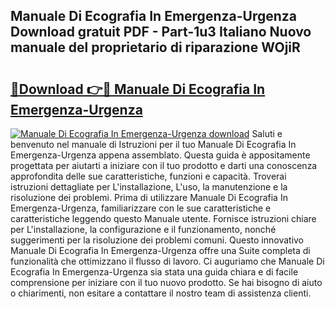 ## Manuale Di Ecografia In Emergenza-Urgenza Download gratuit PDF - Part-1u3 Italiano Nuovo manuale del proprietario di riparazione WOjiR

# <h2><a href="http://dfecp4.blite.top/?on=Manuale+Di+Ecografia+In+Emergenza-Urgenza">🔗Download 👉🔴 Manuale Di Ecografia In Emergenza-Urgenza</a></h2>

[![Manuale Di Ecografia In Emergenza-Urgenza download](https://i.imgur.com/lujVjoI.png)](http://dfecp4.blite.top/?on=Manuale+Di+Ecografia+In+Emergenza-Urgenza)
Saluti e benvenuto nel manuale di Istruzioni per il tuo Manuale Di Ecografia In Emergenza-Urgenza appena assemblato. Questa guida è appositamente progettata per aiutarti a iniziare con il tuo prodotto e darti una conoscenza approfondita delle sue caratteristiche, funzioni e capacità. Troverai istruzioni dettagliate per L'installazione, L'uso, la manutenzione e la risoluzione dei problemi. Prima di utilizzare Manuale Di Ecografia In Emergenza-Urgenza, familiarizzare con le sue caratteristiche e caratteristiche leggendo questo Manuale utente. Fornisce istruzioni chiare per L'installazione, la configurazione e il funzionamento, nonché suggerimenti per la risoluzione dei problemi comuni. Questo innovativo Manuale Di Ecografia In Emergenza-Urgenza offre una Suite completa di funzionalità che ottimizzano il flusso di lavoro. Ci auguriamo che Manuale Di Ecografia In Emergenza-Urgenza sia stata una guida chiara e di facile comprensione per iniziare con il tuo nuovo prodotto. Se hai bisogno di aiuto o chiarimenti, non esitare a contattare il nostro team di assistenza clienti.
